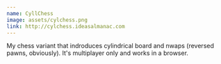 ```yaml
---
name: CyllChess
image: assets/cylchess.png
link: http://cylchess.ideasalmanac.com
---
```

My chess variant that indroduces cylindrical board and nwaps (reversed pawns, obviously).
It's multiplayer only and works in a browser.